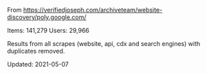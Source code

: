 From https://verifiedjoseph.com/archiveteam/website-discovery/poly.google.com/

Items: 141,279 
Users: 29,966 

Results from all scrapes (website, api, cdx and search engines) with duplicates removed.

Updated: 2021-05-07
